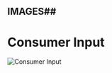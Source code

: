 ## IMAGES##

# Consumer Input


![Consumer Input](https://github.com/habeeb063/M1_Billcalculator_Utilities/blob/master/2_Architecture/Structural%20Diagram/High%20level%20structural%20diagram.jpg?raw=true)
